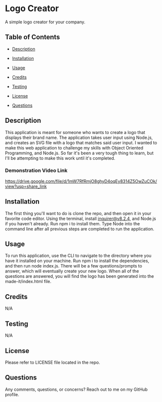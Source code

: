 # Logo Creator

A simple logo creator for your company.

## Table of Contents

- [Description](#description)

- [Installation](#installation)

- [Usage](#usage)

- [Credits](#credits)

- [Testing](#testing)

- [License](#license)

- [Questions](#questions)

## Description

This application is meant for someone who wants to create a logo that displays their brand name. The application takes user input using Node.js, and creates an SVG file with a logo that matches said user input. I wanted to make this web application to challenge my skills with Object Oriented Programming, and Node.js. So far it's been a very tough thing to learn, but I'll be attempting to make this work until it's completed.

### Demonstration Video Link

https://drive.google.com/file/d/1mW7RfRmjO8ghyD4oqEy8314Z5OwZuCOk/view?usp=share_link

## Installation

The first thing you'll want to do is clone the repo, and then open it in your favorite code editor. Using the terminal, install inquirer@v8.2.4, and Node.js if you haven't already. Run npm i to install them. Type Node into the command line after all previous steps are completed to run the application.

## Usage

To run this application, use the CLI to navigate to the directory where you have it installed on your machine. Run npm i to install the dependencies, and then run node index.js. There will be a few questions/prompts to answer, which will eventually create your new logo. When all of the questions are answered, you will find the logo has been generated into the made-it/index.html file.

## Credits

N/A

## Testing

N/A

## License

Please refer to LICENSE file located in the repo.

## Questions

Any comments, questions, or concerns? Reach out to me on my GitHub profile.
